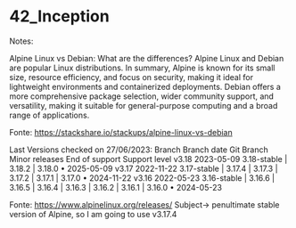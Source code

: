 # 42_Inception

Notes:

Alpine Linux vs Debian: What are the differences?
Alpine Linux and Debian are popular Linux distributions. 
In summary, Alpine is known for its small size, resource efficiency, and focus on security, making it ideal for lightweight environments and containerized deployments. 
Debian offers a more comprehensive package selection, wider community support, and versatility, making it suitable for general-purpose computing and a broad range of applications.

Fonte: https://stackshare.io/stackups/alpine-linux-vs-debian

Last Versions checked on 27/06/2023:
Branch	Branch date	Git Branch	Minor releases	End of support	Support level
v3.18	2023-05-09	3.18-stable	| 3.18.2 | 3.18.0	• 2025-05-09
v3.17	2022-11-22	3.17-stable	| 3.17.4 | 3.17.3 | 3.17.2 | 3.17.1 | 3.17.0	• 2024-11-22
v3.16	2022-05-23	3.16-stable	| 3.16.6 | 3.16.5 | 3.16.4 | 3.16.3 | 3.16.2 | 3.16.1 | 3.16.0	• 2024-05-23

Fonte: https://www.alpinelinux.org/releases/
Subject-> penultimate stable version of Alpine, so I am going to use v3.17.4


